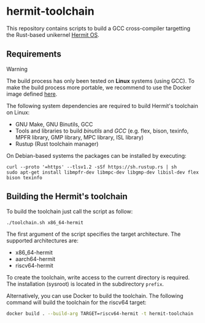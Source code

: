 # hermit-toolchain

This repository contains scripts to build a GCC cross-compiler targetting the Rust-based unikernel [Hermit OS](https://github.com/hermit-os/kernel).

## Requirements

> [!WARNING]
> The build process has only been tested on **Linux** systems (using GCC). 
> To make the build process more portable, we recommend to use
> the Docker image defined [here](./Dockerfile).


The following system dependencies are required to build Hermit's toolchain on Linux:
* GNU Make, GNU Binutils, GCC
* Tools and libraries to build *binutils* and *GCC* (e.g. flex, bison, texinfo, MPFR library, GMP library, MPC library, ISL library)
* Rustup (Rust toolchain manager)

On Debian-based systems the packages can be installed by executing:
```
curl --proto '=https' --tlsv1.2 -sSf https://sh.rustup.rs | sh
sudo apt-get install libmpfr-dev libmpc-dev libgmp-dev libisl-dev flex bison texinfo
```

## Building the Hermit's toolchain

To build the toolchain just call the script as follow:

```bash
./toolchain.sh x86_64-hermit
```

The first argument of the script specifies the target architecture.  The supported architectures are:
* x86_64-hermit
* aarch64-hermit
* riscv64-hermit

To create the toolchain, write access to the current directory is required. The installation (sysroot) is located in the subdirectory `prefix`.

Alternatively, you can use Docker to build the toolchain. The following command will build the toolchain for the riscv64 target:

```bash
docker build . --build-arg TARGET=riscv64-hermit -t hermit-toolchain
```
